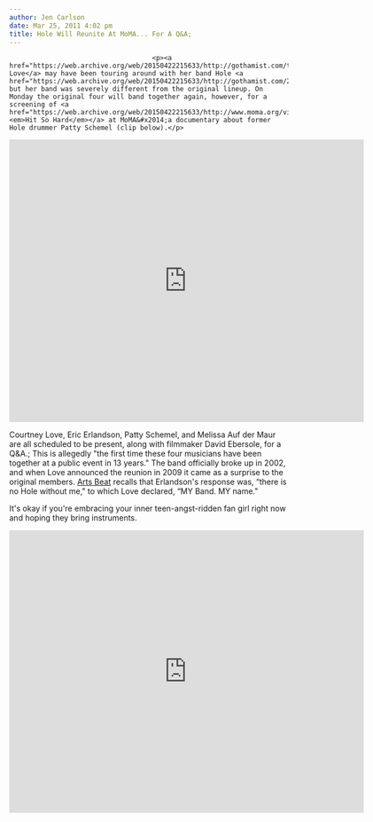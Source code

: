 ```yaml
---
author: Jen Carlson
date: Mar 25, 2011 4:02 pm
title: Hole Will Reunite At MoMA... For A Q&A;
---
```


	
										<p><a href="https://web.archive.org/web/20150422215633/http://gothamist.com/tags/courtneylove">Courtney Love</a> may have been touring around with her band Hole <a href="https://web.archive.org/web/20150422215633/http://gothamist.com/2010/04/26/hole_in_nyc_billy_corgan_takes_down.php">recently</a>, but her band was severely different from the original lineup. On Monday the original four will band together again, however, for a screening of <a href="https://web.archive.org/web/20150422215633/http://www.moma.org/visit/calendar/film_screenings/12189"><em>Hit So Hard</em></a> at MoMA&#x2014;a documentary about former Hole drummer Patty Schemel (clip below).</p>

<p><iframe title="YouTube video player" width="640" height="510" src="https://web.archive.org/web/20150422215633if_/http://www.youtube.com/embed/aT8Pe1t4BAw" frameborder="0" allowfullscreen></iframe></p>

<p>Courtney Love, Eric Erlandson, Patty Schemel, and Melissa Auf der Maur are all scheduled to be present, along with filmmaker David Ebersole, for a Q&amp;A.; This is allegedly &quot;the first time these four musicians have been together at a public event in 13 years.&quot; The band officially broke up in 2002, and when Love announced the reunion in 2009 it came as a surprise to the original members. <a href="https://web.archive.org/web/20150422215633/http://artsbeat.blogs.nytimes.com/2011/03/25/relive-through-this-a-hole-reunion-of-sorts-at-new-directorsnew-films/">Arts Beat</a> recalls that Erlandson&apos;s response was, &#x201C;there is no Hole without me,&quot; to which Love declared, &#x201C;MY Band. MY name.&quot;</p>

<p>It&apos;s okay if you&apos;re embracing your inner teen-angst-ridden fan girl right now and hoping they bring instruments.</p>

<p><iframe title="YouTube video player" width="640" height="510" src="https://web.archive.org/web/20150422215633if_/http://www.youtube.com/embed/xY-jGy2gf9U" frameborder="0" allowfullscreen></iframe></p>					
										
									
				